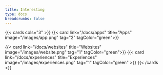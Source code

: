 ```yaml
---
title: Interesting
type: docs
breadcrumbs: false
---
```




{{< cards cols="3" >}}
{{< card link="/docs/apps" title="Apps" image="/images/app.png" tag="2" tagColor="green">}}

{{< card link="/docs/websites" title="Websites" image="/images/website.png" tag="1" tagColor="green">}}
{{< card link="/docs/experiences" title="Experiences" image="/images/experiences.png" tag="1" tagColor="green" >}}
{{< /cards >}}